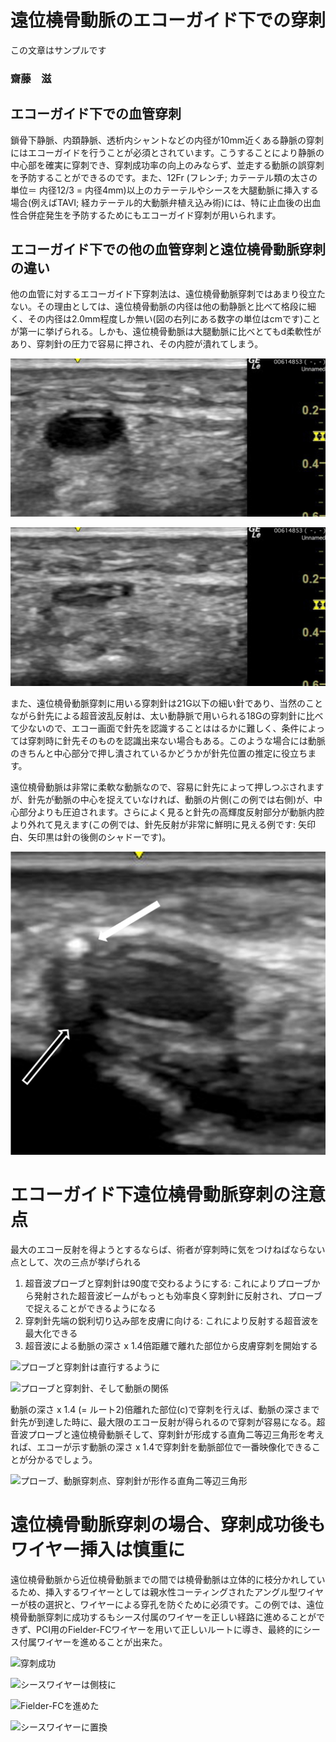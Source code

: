 # 遠位橈骨動脈のエコーガイド下での穿刺

この文章はサンプルです

### 齋藤　滋

## エコーガイド下での血管穿刺

鎖骨下静脈、内頚静脈、透析内シャントなどの内径が10mm近くある静脈の穿刺にはエコーガイドを行うことが必須とされています。こうすることにより静脈の中心部を確実に穿刺でき、穿刺成功率の向上のみならず、並走する動脈の誤穿刺を予防することができるのです。また、12Fr (フレンチ; カテーテル類の太さの単位＝ 内径12/3 = 内径4mm)以上のカテーテルやシースを大腿動脈に挿入する場合(例えばTAVI; 経カテーテル的大動脈弁植え込み術)には、特に止血後の出血性合併症発生を予防するためにもエコーガイド穿刺が用いられます。

## エコーガイド下での他の血管穿刺と遠位橈骨動脈穿刺の違い

他の血管に対するエコーガイド下穿刺法は、遠位橈骨動脈穿刺ではあまり役立たない。その理由としては、遠位橈骨動脈の内径は他の動静脈と比べて格段に細く、その内径は2.0mm程度しか無い(図の右列にある数字の単位はcmです)ことが第一に挙げられる。しかも、遠位橈骨動脈は大腿動脈に比べとてもd柔軟性があり、穿刺針の圧力で容易に押され、その内腔が潰れてしまう。

![針先で押しつぶされる前の遠位橈骨動脈](https://github.com/SSAITO-Atlas/Cardiology-Atlas/blob/master/SAITO/DRA_ECHO/imgs/DRAcompression01.jpg)

![針先で押しつぶされた遠位橈骨動脈](https://github.com/SSAITO-Atlas/Cardiology-Atlas/blob/master/SAITO/DRA_ECHO/imgs/DRAcompression02.jpg)

また、遠位橈骨動脈穿刺に用いる穿刺針は21G以下の細い針であり、当然のことながら針先による超音波乱反射は、太い動静脈で用いられる18Gの穿刺針に比べて少ないので、エコー画面で針先を認識することははるかに難しく、条件によっては穿刺時に針先そのものを認識出来ない場合もある。このような場合には動脈のきちんと中心部分で押し潰されているかどうかが針先位置の推定に役立ちます。

遠位橈骨動脈は非常に柔軟な動脈なので、容易に針先によって押しつぶされますが、針先が動脈の中心を捉えていなければ、動脈の片側(この例では右側)が、中心部分よりも圧迫されます。さらによく見ると針先の高輝度反射部分が動脈内腔より外れて見えます(この例では、針先反射が非常に鮮明に見える例です: 矢印白、矢印黒は針の後側のシャドーです)。

![穿刺針が橈骨動脈の左側にずれている](https://github.com/SSAITO-Atlas/Cardiology-Atlas/blob/master/SAITO/DRA_ECHO/imgs/needle_left.jpg)

# エコーガイド下遠位橈骨動脈穿刺の注意点

最大のエコー反射を得ようとするならば、術者が穿刺時に気をつけねばならない点として、次の三点が挙げられる

1. 超音波プローブと穿刺針は90度で交わるようにする: これによりプローブから発射された超音波ビームがもっとも効率良く穿刺針に反射され、プローブで捉えることができるようになる
2. 穿刺針先端の鋭利切り込み部を皮膚に向ける: これにより反射する超音波を最大化できる
3. 超音波による動脈の深さ x 1.4倍距離で離れた部位から皮膚穿刺を開始する

![プローブと穿刺針は直行するように](/Users/transradial/Documents/Cardiology-Atlas/SAITO/DRA_ECHO/imgs-puncture/IMG_0404.jpg)

![プローブと穿刺針、そして動脈の関係](/Users/transradial/Documents/Cardiology-Atlas/SAITO/DRA_ECHO/imgs-puncture/echo-probe2.jpg)

動脈の深さ x 1.4 (= ルート2)倍離れた部位(c)で穿刺を行えば、動脈の深さまで針先が到達した時に、最大限のエコー反射が得られるので穿刺が容易になる。超音波プローブと遠位橈骨動脈そして、穿刺針が形成する直角二等辺三角形を考えれば、エコーが示す動脈の深さ x 1.4で穿刺針を動脈部位で一番映像化できることが分かるでしょう。

![プローブ、動脈穿刺点、穿刺針が形作る直角二等辺三角形](/Users/transradial/Documents/Cardiology-Atlas/SAITO/DRA_ECHO/imgs-puncture/echo-probe1.jpg)

# 遠位橈骨動脈穿刺の場合、穿刺成功後もワイヤー挿入は慎重に

遠位橈骨動脈から近位橈骨動脈までの間では橈骨動脈は立体的に枝分かれしているため、挿入するワイヤーとしては親水性コーティングされたアングル型ワイヤーが枝の選択と、ワイヤーによる穿孔を防ぐために必須です。この例では、遠位橈骨動脈穿刺に成功するもシース付属のワイヤーを正しい経路に進めることができず、PCI用のFielder-FCワイヤーを用いて正しいルートに導き、最終的にシース付属ワイヤーを進めることが出来た。



![穿刺成功](/Users/transradial/Documents/Cardiology-Atlas/SAITO/DRA_ECHO/imgs/DRApuncture01.jpg遠位)

![シースワイヤーは側枝に](/Users/transradial/Documents/Cardiology-Atlas/SAITO/DRA_ECHO/imgs/DRApuncture02.jpg)

![Fielder-FCを進めた](/Users/transradial/Documents/Cardiology-Atlas/SAITO/DRA_ECHO/imgs/DRApuncture03.jpg)

![シースワイヤーに置換](/Users/transradial/Documents/Cardiology-Atlas/SAITO/DRA_ECHO/imgs/DRApuncture05.jpg)